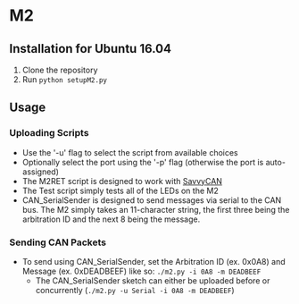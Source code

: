 # M2


## Installation for Ubuntu 16.04
1. Clone the repository
2. Run `python setupM2.py`

## Usage
### Uploading Scripts
* Use the '-u' flag to select the script from available choices
* Optionally select the port using the '-p' flag (otherwise the port is auto-assigned)
* The M2RET script is designed to work with [SavvyCAN](https://github.com/collin80/SavvyCAN)
* The Test script simply tests all of the LEDs on the M2
* CAN_SerialSender is designed to send messages via serial to the CAN bus. The M2 simply takes an 11-character string, the first three being the arbitration ID and the next 8 being the message.


### Sending CAN Packets
* To send using CAN_SerialSender, set the Arbitration ID (ex. 0x0A8) and Message (ex. 0xDEADBEEF) like so: `./m2.py -i 0A8 -m DEADBEEF`
	* The CAN_SerialSender sketch can either be uploaded before or concurrently (`./m2.py -u Serial -i 0A8 -m DEADBEEF`)

